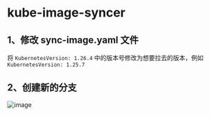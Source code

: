 # kube-image-syncer
## 1、修改 sync-image.yaml 文件
将  `KubernetesVersion: 1.26.4` 中的版本号修改为想要拉去的版本，例如 ` KubernetesVersion: 1.25.7` 
## 2、创建新的分支
![image](https://user-images.githubusercontent.com/132827062/236986395-4ba32f33-4dde-4926-9a64-69a36ae3f38a.png)

